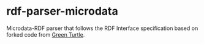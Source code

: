 # rdf-parser-microdata

Microdata-RDF parser that follows the RDF Interface specification based on forked code from [Green Turtle](https://github.com/alexmilowski/green-turtle).